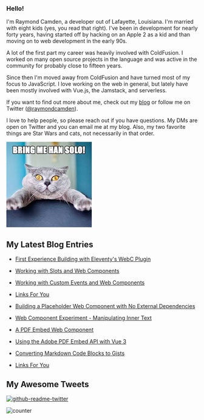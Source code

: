 ### Hello!

I'm Raymond Camden, a developer out of Lafayette, Louisiana. I'm married with eight kids (yes, you read that right). I've been in development for nearly forty years, having started off by hacking on an Apple 2 as a kid and than moving on to web development in the early 90s.

A lot of the first part my career was heavily involved with ColdFusion. I worked on many open source projects in the language and was active in the community for probably close to fifteen years. 

Since then I'm moved away from ColdFusion and have turned most of my focus to JavaScript. I love working on the web in general, but lately have been mostly involved with Vue.js, the Jamstack, and serverless. 

If you want to find out more about me, check out my [blog](https://www.raymondcamden.com) or follow me on Twitter ([@raymondcamden](https://twitter.com/raymondcamden)). 

I love to help people, so please reach out if you have questions. My DMs are open on Twitter and you can email me at my blog. Also, my two favorite things are Star Wars and cats, not necessarily in that order.

![Star Wars cat](https://raw.githubusercontent.com/cfjedimaster/cfjedimaster/master/cat.jpg)

<!-- RSS -->
## My Latest Blog Entries

* [First Experience Building with Eleventy's WebC Plugin](https://www.raymondcamden.com/2022/10/16/first-experience-building-with-eleventys-webc-plugin)

* [Working with Slots and Web Components](https://www.raymondcamden.com/2022/10/13/working-with-slots-and-web-components)

* [Working with Custom Events and Web Components](https://www.raymondcamden.com/2022/10/10/working-with-custom-events-and-web-components)

* [Links For You](https://www.raymondcamden.com/2022/10/09/links-for-you)

* [Building a Placeholder Web Component with No External Dependencies](https://www.raymondcamden.com/2022/10/06/building-a-placeholder-web-component-with-no-external-dependencies)

* [Web Component Experiment - Manipulating Inner Text](https://www.raymondcamden.com/2022/10/04/web-component-experiment-manipulating-inner-text)

* [A PDF Embed Web Component](https://www.raymondcamden.com/2022/10/02/a-pdf-embed-web-component)

* [Using the Adobe PDF Embed API with Vue 3](https://www.raymondcamden.com/2022/09/30/using-the-adobe-pdf-embed-api-with-vue-3)

* [Converting Markdown Code Blocks to Gists](https://www.raymondcamden.com/2022/09/28/converting-markdown-code-blocks-to-gists)

* [Links For You](https://www.raymondcamden.com/2022/09/25/links-for-you)

<!-- ENDRSS -->

## My Awesome Tweets 

[![github-readme-twitter](https://github-readme-twitter.gazf.vercel.app/api?id=raymondcamden&layout=wide)](https://github.com/gazf/github-readme-twitter)

![counter](https://enzy20r2pibx5pb.m.pipedream.net)
